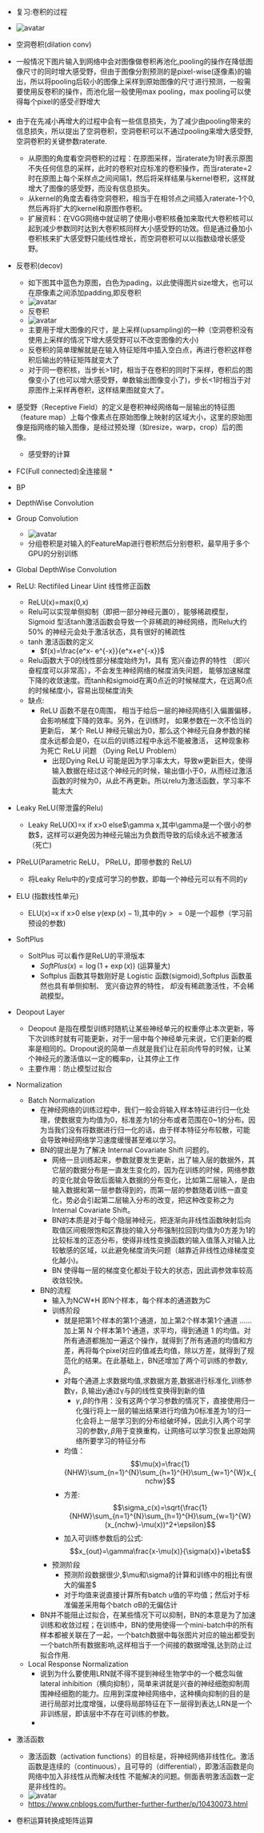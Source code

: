*	复习:卷积的过程	
*	![avatar](https://img-blog.csdn.net/20161021135241205)
*	空洞卷积(dilation conv)
*	一般情况下图片输入到网络中会对图像做卷积再池化,pooling的操作在降低图像尺寸的同时增大感受野，但由于图像分割预测的是pixel-wise(逐像素)的输出，所以将pooling后较小的图像上采样到原始图像的尺寸进行预测，一般需要使用反卷积的操作，而池化层一般使用max pooling，max pooling可以使得每个pixel的感受✌野增大
*	由于在先减小再增大的过程中会有一些信息损失，为了减少由pooling带来的信息损失，所以提出了空洞卷积，空洞卷积可以不通过pooling来增大感受野,空洞卷积的关键参数raterate.
	*	从原图的角度看空洞卷积的过程：在原图采样，当raterate为1时表示原图不失任何信息的采样，此时的卷积对应标准的卷积操作，而当raterate=2时在原图上每个采样点之间间隔1，然后将采样结果与kernel卷积，这样就增大了图像的感受野，而没有信息损失。
	*	从kernel的角度去看待空洞卷积，相当于在相邻点之间插入raterate-1个0,然后再将扩大的kernel和原图作卷积。
	*	扩展资料：在VGG网络中就证明了使用小卷积核叠加来取代大卷积核可以起到减少参数同时达到大卷积核同样大小感受野的功效。但是通过叠加小卷积核来扩大感受野只能线性增长，而空洞卷积可以以指数级增长感受野。
*	反卷积(decov)
	*	如下图其中蓝色为原图，白色为pading，以此使得图片size增大，也可以在原像素之间添加padding,即反卷积
	*	![avatar](https://img-blog.csdn.net/20161021141659634)
	*	反卷积
	*	![avatar](https://img-blog.csdn.net/20161021154222794)
	*	主要用于增大图像的尺寸，是上采样(upsampling)的一种（空洞卷积没有使用上采样的情况下增大感受野可以不改变图像的大小)
	*	反卷积的简单理解就是在输入特征矩阵中插入空白点，再进行卷积这样卷积后输出的特征矩阵就变大了
	*	对于同一卷积核，当步长>1时，相当于在卷积的同时下采样，卷积后的图像变小了(也可以增大感受野，单数输出图像变小了)，步长<1时相当于对原图作上采样再卷积，这样结果图就变大了。
*	感受野（Receptive Field）的定义是卷积神经网络每一层输出的特征图（feature map）上每个像素点在原始图像上映射的区域大小，这里的原始图像是指网络的输入图像，是经过预处理（如resize，warp，crop）后的图像。
	*	感受野的计算
*	FC(Full connected)全连接层
	*	
*	BP
*	DepthWise Convolution
*	Group Convolution
	* ![avatar](https://s2.ax1x.com/2019/01/08/FLPc1x.png)
	*	分组卷积是对输入的FeatureMap进行卷积然后分别卷积，最早用于多个GPU的分别训练
*	Global DepthWise Convolution	
*	ReLU: Rectifiled Linear Uint 线性修正函数
	*	ReLU(x)=max(0,x)
	*	Relu可以实现单侧抑制（即把一部分神经元置0），能够稀疏模型， Sigmoid 型活tanh激活函数会导致一个非稀疏的神经网络，而Relu大约 50% 的神经元会处于激活状态，具有很好的稀疏性
	*	tanh 激活函数的定义
		*	$f(x)=\frac{e^x- e^{-x}}{e^x+e^{-x}}$
	*	Relu函数大于0的线性部分梯度始终为1，具有 宽兴奋边界的特性 （即兴奋程度可以非常高），不会发生神经网络的梯度消失问题， 能够加速梯度下降的收敛速度。而tanh和sigmoid在离0点近的时候梯度大，在远离0点的时候梯度小，容易出现梯度消失
	*	缺点:
		*	ReLU 函数不是在0周围， 相当于给后一层的神经网络引入偏置偏移，会影响梯度下降的效率。另外，在训练时， 如果参数在一次不恰当的更新后， 某个 ReLU 神经元输出为0，那么这个神经元自身参数的梯度永远都会是0，在以后的训练过程中永远不能被激活， 这种现象称为死亡 ReLU 问题 （Dying ReLU Problem）
			*	出现Dying ReLU 可能是因为学习率太大，导致w更新巨大，使得输入数据在经过这个神经元的时候，输出值小于0，从而经过激活函数的时候为0，从此不再更新。所以relu为激活函数，学习率不能太大
*	Leaky ReLU(带泄露的Relu)
	*	Leaky ReLU(X)=x if x>0 else$\gamma x,其中\gamma是一个很小的参数$，这样可以避免因为神经元输出为负数而导致的后续永远不被激活（死亡)	
*	PReLU(Parametric ReLU， PReLU，即带参数的 ReLU)
	*	将Leaky Relu中的$\gamma$变成可学习的参数，即每一个神经元可以有不同的$\gamma$
*	ELU (指数线性单元)
	*	ELU(x)=x if x>0 else $\gamma(\exp(x)-1)$,其中的$\gamma>=0$是一个超参（学习前预设的参数)
*	SoftPlus
	*	SoltPlus 可以看作是ReLU的平滑版本
		*	$SoftPlus(x)=\log(1+\exp(x))$ (运算量大)
		*	Softplus 函数其导数刚好是 Logistic 函数(sigmoid),Softplus 函数虽然也具有单侧抑制、 宽兴奋边界的特性， 却没有稀疏激活性，不会稀疏模型。


*	Deopout Layer
	*	Deopout 是指在模型训练时随机让某些神经单元的权重停止本次更新，等下次训练时就有可能更新，对于一层中每个神经单元来说，它们更新的概率是相同的。Dropout说的简单一点就是我们让在前向传导的时候，让某个神经元的激活值以一定的概率p，让其停止工作
	*	主要作用：防止模型过拟合
*	Normalization
	*	Batch Normalization 
		*	在神经网络的训练过程中，我们一般会将输入样本特征进行归一化处理，使数据变为均值为0，标准差为1的分布或者范围在0~1的分布。因为当我们没有将数据进行归一化的话，由于样本特征分布较散，可能会导致神经网络学习速度缓慢甚至难以学习。
		*	BN的提出是为了解决 Internal Covariate Shift 问题的。
			*	网络一旦训练起来，参数就要发生更新，出了输入层的数据外，其它层的数据分布是一直发生变化的，因为在训练的时候，网络参数的变化就会导致后面输入数据的分布变化，比如第二层输入，是由输入数据和第一层参数得到的，而第一层的参数随着训练一直变化，势必会引起第二层输入分布的改变，把这种改变称之为 Internal Covariate Shift。
			*	BN的本质是对于每个隐层神经元，把逐渐向非线性函数映射后向取值区间极限饱和区靠拢的输入分布强制拉回到均值为0方差为1的比较标准的正态分布，使得非线性变换函数的输入值落入对输入比较敏感的区域，以此避免梯度消失问题（越靠近非线性边缘梯度变化越小)。
			*	BN 使得每一层的梯度变化都处于较大的状态，因此调参效率较高收敛较快。
		*	BN的流程
			*	输入为N*C*W*H 即N个样本，每个样本的通道数为C
			*	训练阶段
				*	就是把第1个样本的第1个通道，加上第2个样本第1个通道 ...... 加上第 N 个样本第1个通道，求平均，得到通道 1 的均值。对所有通道都施加一遍这个操作，就得到了所有通道的均值和方差，再将每个pixel对应的值减去均值，除以方差，就得到了规范化的结果。在此基础上，BN还增加了两个可训练的参数$\gamma,\beta$。
				*	对每个通道上求数据均值,求数据方差,数据进行标准化,训练参数γ，β,输出y通过γ与β的线性变换得到新的值
					*	$\gamma,\beta$的作用：没有这两个学习参数的情况下，直接使用归一化强行将上一层的输出结果进行均值为0标准差为1的归一化会将上一层学习到的分布给破坏掉，因此引入两个可学习的参数$\gamma,\beta$用于变换重构，让网络可以学习恢复出原始网络所要学习的特征分布
				*	均值：$$\mu(x)=\frac{1}{NHW}\sum_{n=1}^{N}\sum_{h=1}^{H}\sum_{w=1}^{W}x_{nchw}$$
				*	方差: $$\sigma_c(x)=\sqrt{\frac{1}{NHW}\sum_{n=1}^{N}\sum_{h=1}^{H}\sum_{w=1}^{W}(x_{nchw}-\mu(x))^2+\epsilon}$$
				*	加入可训练参数后的公式:$$x_{out}=\gamma\frac{x-\mu(x)}{\sigma(x)}+\beta$$
			*	预测阶段
				*	预测阶段数据很少,$\mu和\sigma的计算和训练中的相比有很大的偏差$
				*	对于均值来说直接计算所有batch u值的平均值；然后对于标准偏差采用每个batch σB的无偏估计
		*	BN并不能阻止过拟合，在某些情况下可以抑制，BN的本意是为了加速训练和收敛过程；在训练中，BN的使用使得一个mini-batch中的所有样本都被关联在了一起，一个batch数据中每张图片对应的输出都受到一个batch所有数据影响,这样相当于一个间接的数据增强,达到防止过拟合作用.		
  	*   Local Response Normalization
      	*   说到为什么要使用LRN就不得不提到神经生物学中的一个概念叫做 lateral inhibition（横向抑制），简单来讲就是兴奋的神经细胞抑制周围神经细胞的能力。应用到深度神经网络中，这种横向抑制的目的是进行局部对比度增强，以便将局部特征在下一层得到表达,LRN是一个非训练层，即该层中不存在可训练的参数。
      	*   

*	激活函数
	*	激活函数（activation functions）的目标是，将神经网络非线性化。激活函数是连续的（continuous），且可导的（differential），即激活函数是向网络中加入非线性从而解决线性	不能解决的问题。侧面表明激活函数一定是非线性的。
	*	![avatar](https://upload-images.jianshu.io/upload_images/749674-cdc2da4f770158ca.png?imageMogr2/auto-orient/strip|imageView2/2)
	*	https://www.cnblogs.com/further-further-further/p/10430073.html

*	卷积运算转换成矩阵运算
